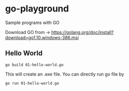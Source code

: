 # go-playground
Sample programs with GO

Download GO from -> https://golang.org/doc/install?download=go1.10.windows-386.msi

## Hello World

```
go build 01-hello-world.go
```

This will create an .exe file. You can directly run go file by

```
go run 01-hello-world.go
```